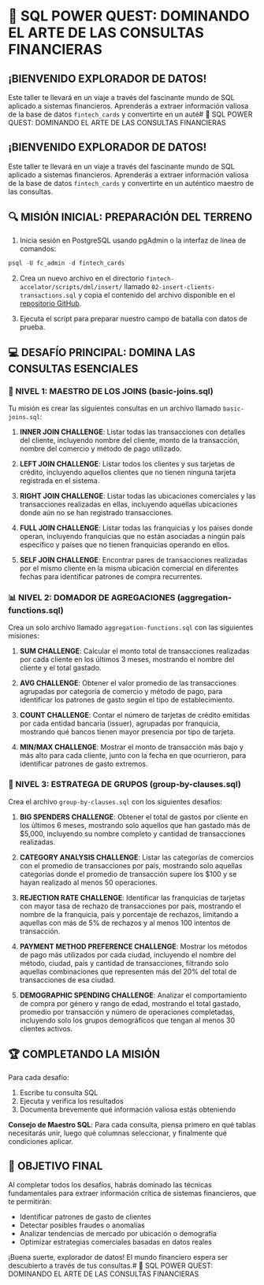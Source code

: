 # 🚀 SQL POWER QUEST: DOMINANDO EL ARTE DE LAS CONSULTAS FINANCIERAS

## ¡BIENVENIDO EXPLORADOR DE DATOS!

Este taller te llevará en un viaje a través del fascinante mundo de SQL aplicado a sistemas financieros. Aprenderás a extraer información valiosa de la base de datos `fintech_cards` y convertirte en un auté# 🚀 SQL POWER QUEST: DOMINANDO EL ARTE DE LAS CONSULTAS FINANCIERAS

## ¡BIENVENIDO EXPLORADOR DE DATOS!

Este taller te llevará en un viaje a través del fascinante mundo de SQL aplicado a sistemas financieros. Aprenderás a extraer información valiosa de la base de datos `fintech_cards` y convertirte en un auténtico maestro de las consultas.

## 🔍 MISIÓN INICIAL: PREPARACIÓN DEL TERRENO

1. Inicia sesión en PostgreSQL usando pgAdmin o la interfaz de línea de comandos:

```sql
psql -U fc_admin -d fintech_cards
```

2. Crea un nuevo archivo en el directorio `fintech-accelator/scripts/dml/insert/` llamado `02-insert-clients-transactions.sql` y copia el contenido del archivo disponible en el [repositorio GitHub](https://github.com/Doc-UP-AlejandroJaimes/sql-101-mastering/blob/main/content/fintech-accelator/scripts/dml/insert/02-insert-clients-transactions.sql).

3. Ejecuta el script para preparar nuestro campo de batalla con datos de prueba.


## 💻 DESAFÍO PRINCIPAL: DOMINA LAS CONSULTAS ESENCIALES

### 🔄 NIVEL 1: MAESTRO DE LOS JOINS (basic-joins.sql)

Tu misión es crear las siguientes consultas en un archivo llamado `basic-joins.sql`:

1. **INNER JOIN CHALLENGE**: 
   Listar todas las transacciones con detalles del cliente, incluyendo nombre del cliente, monto de la transacción, nombre del comercio y método de pago utilizado.

2. **LEFT JOIN CHALLENGE**: 
   Listar todos los clientes y sus tarjetas de crédito, incluyendo aquellos clientes que no tienen ninguna tarjeta registrada en el sistema.

3. **RIGHT JOIN CHALLENGE**: 
   Listar todas las ubicaciones comerciales y las transacciones realizadas en ellas, incluyendo aquellas ubicaciones donde aún no se han registrado transacciones.

4. **FULL JOIN CHALLENGE**: 
   Listar todas las franquicias y los países donde operan, incluyendo franquicias que no están asociadas a ningún país específico y países que no tienen franquicias operando en ellos.

5. **SELF JOIN CHALLENGE**: 
   Encontrar pares de transacciones realizadas por el mismo cliente en la misma ubicación comercial en diferentes fechas para identificar patrones de compra recurrentes.

### 📊 NIVEL 2: DOMADOR DE AGREGACIONES (aggregation-functions.sql)

Crea un solo archivo llamado `aggregation-functions.sql` con las siguientes misiones:

1. **SUM CHALLENGE**: 
   Calcular el monto total de transacciones realizadas por cada cliente en los últimos 3 meses, mostrando el nombre del cliente y el total gastado.

2. **AVG CHALLENGE**: 
   Obtener el valor promedio de las transacciones agrupadas por categoría de comercio y método de pago, para identificar los patrones de gasto según el tipo de establecimiento.

3. **COUNT CHALLENGE**: 
   Contar el número de tarjetas de crédito emitidas por cada entidad bancaria (issuer), agrupadas por franquicia, mostrando qué bancos tienen mayor presencia por tipo de tarjeta.

4. **MIN/MAX CHALLENGE**: 
   Mostrar el monto de transacción más bajo y más alto para cada cliente, junto con la fecha en que ocurrieron, para identificar patrones de gasto extremos.

### 🧩 NIVEL 3: ESTRATEGA DE GRUPOS (group-by-clauses.sql)

Crea el archivo `group-by-clauses.sql` con los siguientes desafíos:

1. **BIG SPENDERS CHALLENGE**: 
   Obtener el total de gastos por cliente en los últimos 6 meses, mostrando solo aquellos que han gastado más de $5,000, incluyendo su nombre completo y cantidad de transacciones realizadas.

2. **CATEGORY ANALYSIS CHALLENGE**: 
   Listar las categorías de comercios con el promedio de transacciones por país, mostrando solo aquellas categorías donde el promedio de transacción supere los $100 y se hayan realizado al menos 50 operaciones.

3. **REJECTION RATE CHALLENGE**: 
   Identificar las franquicias de tarjetas con mayor tasa de rechazo de transacciones por país, mostrando el nombre de la franquicia, país y porcentaje de rechazos, limitando a aquellas con más de 5% de rechazos y al menos 100 intentos de transacción.

4. **PAYMENT METHOD PREFERENCE CHALLENGE**: 
   Mostrar los métodos de pago más utilizados por cada ciudad, incluyendo el nombre del método, ciudad, país y cantidad de transacciones, filtrando solo aquellas combinaciones que representen más del 20% del total de transacciones de esa ciudad.

5. **DEMOGRAPHIC SPENDING CHALLENGE**: 
   Analizar el comportamiento de compra por género y rango de edad, mostrando el total gastado, promedio por transacción y número de operaciones completadas, incluyendo solo los grupos demográficos que tengan al menos 30 clientes activos.

## 🏆 COMPLETANDO LA MISIÓN

Para cada desafío:
1. Escribe tu consulta SQL
2. Ejecuta y verifica los resultados
3. Documenta brevemente qué información valiosa estás obteniendo

**Consejo de Maestro SQL**: Para cada consulta, piensa primero en qué tablas necesitarás unir, luego qué columnas seleccionar, y finalmente qué condiciones aplicar.

## 🎯 OBJETIVO FINAL

Al completar todos los desafíos, habrás dominado las técnicas fundamentales para extraer información crítica de sistemas financieros, que te permitirán:

* Identificar patrones de gasto de clientes
* Detectar posibles fraudes o anomalías
* Analizar tendencias de mercado por ubicación o demografía
* Optimizar estrategias comerciales basadas en datos reales

¡Buena suerte, explorador de datos! El mundo financiero espera ser descubierto a través de tus consultas.# 🚀 SQL POWER QUEST: DOMINANDO EL ARTE DE LAS CONSULTAS FINANCIERAS